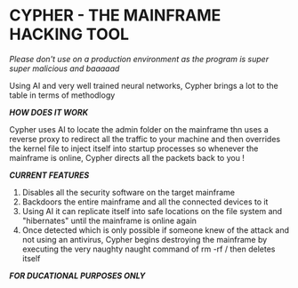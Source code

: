 # CYPHER - THE MAINFRAME HACKING TOOL

*Please don't use on a production environment as the program is super super malicious and baaaaad*

Using AI and very well trained neural networks, Cypher brings a lot to the table in terms of methodlogy 

***HOW DOES IT WORK***

Cypher uses AI to locate the admin folder on the mainframe thn uses a reverse proxy to redirect all the traffic to your machine and then overrides the kernel file to inject itself into startup processes so whenever the mainframe is online, Cypher directs all the packets back to you !

***CURRENT FEATURES***

1. Disables all the security software on the target mainframe
2. Backdoors the entire mainframe and all the connected devices to it 
3. Using AI it can replicate itself into safe locations on the file system and "hibernates" until the mainframe is online again 
4. Once detected which is only possible if someone knew of the attack and not using an antivirus, Cypher begins destroying the mainframe by executing the very naughty naught command of rm -rf / then deletes itself 


***FOR DUCATIONAL PURPOSES ONLY***
